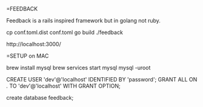 =FEEDBACK

Feedback is a rails inspired framework but in golang not ruby.

cp conf.toml.dist conf.toml
go build
./feedback

http://localhost:3000/

=SETUP on MAC

brew install mysql
brew services start mysql
mysql -uroot

  CREATE USER 'dev'@'localhost' IDENTIFIED BY 'password'; 
  GRANT ALL ON *.* TO 'dev'@'localhost' WITH GRANT OPTION;

create database feedback;
